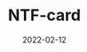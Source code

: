 ---
layout: ../../layouts/PostLayout.astro
title: "NTF-card"
image: ""
date: "2022-02-12"
categories:
  - challenges
  - newbie
---